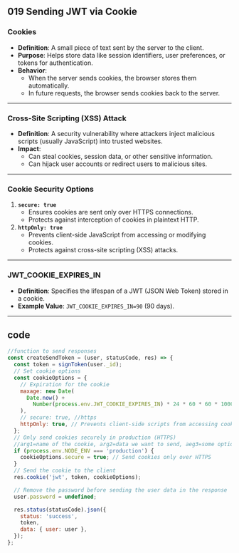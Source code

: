## 019 Sending JWT via Cookie

### **Cookies**

- **Definition**: A small piece of text sent by the server to the client.
- **Purpose**: Helps store data like session identifiers, user preferences, or tokens for authentication.
- **Behavior**:
  - When the server sends cookies, the browser stores them automatically.
  - In future requests, the browser sends cookies back to the server.

---

### **Cross-Site Scripting (XSS) Attack**

- **Definition**: A security vulnerability where attackers inject malicious scripts (usually JavaScript) into trusted websites.
- **Impact**:
  - Can steal cookies, session data, or other sensitive information.
  - Can hijack user accounts or redirect users to malicious sites.

---

### **Cookie Security Options**

1. **`secure: true`**
   - Ensures cookies are sent only over HTTPS connections.
   - Protects against interception of cookies in plaintext HTTP.
2. **`httpOnly: true`**
   - Prevents client-side JavaScript from accessing or modifying cookies.
   - Protects against cross-site scripting (XSS) attacks.

---

### **JWT_COOKIE_EXPIRES_IN**

- **Definition**: Specifies the lifespan of a JWT (JSON Web Token) stored in a cookie.
- **Example Value**: `JWT_COOKIE_EXPIRES_IN=90` (90 days).

---

## code

```jsx
//function to send responses
const createSendToken = (user, statusCode, res) => {
  const token = signToken(user._id);
  // Set cookie options
  const cookieOptions = {
    // Expiration for the cookie
    maxage: new Date(
      Date.now() +
        Number(process.env.JWT_COOKIE_EXPIRES_IN) * 24 * 60 * 60 * 1000,
    ),
    // secure: true, //https
    httpOnly: true, // Prevents client-side scripts from accessing cookies (XSS protection)
  };
  // Only send cookies securely in production (HTTPS)
  //arg1=name of the cookie, arg2=data we want to send, aeg3=some options
  if (process.env.NODE_ENV === 'production') {
    cookieOptions.secure = true; // Send cookies only over HTTPS
  }
  // Send the cookie to the client
  res.cookie('jwt', token, cookieOptions);

  // Remove the password before sending the user data in the response
  user.password = undefined;

  res.status(statusCode).json({
    status: 'success',
    token,
    data: { user: user },
  });
};
```
